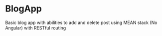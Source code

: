 # BlogApp
Basic blog app with abilities to add and delete post using MEAN stack (No Angular) with RESTful routing
